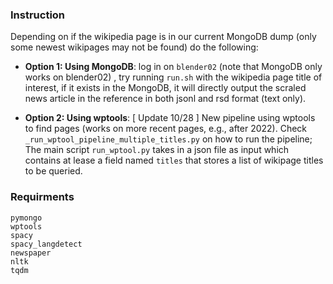 ### Instruction
Depending on if the wikipedia page is in our current MongoDB dump (only some newest wikipages may not be found) do the following:

- **Option 1: Using MongoDB**: log in on `blender02` (note that MongoDB only works on blender02) , try running `run.sh` with the wikipedia page title of interest, if it exists in the MongoDB, it will directly output the scraled news article in the reference in both jsonl and rsd format (text only).

<!-- - **Option 2: Using wptools**: if above does not work, run each component individually using "wptools" package instead of the MongoDB dump,
    - first run: `get_external_link.py` to get the links in a json file with the help of wptools
    - then run: `crawl_news_from_url.py`  to get the news in a tmp dir (this is modified from Zoey's code)
    - then run: `process_crawled_tmp_to_single_json.py` to process the tmp dir

    There are some example code under `if __name__ == '__main__':` in each scripts -->
- **Option 2: Using wptools**: [ Update 10/28 ] New pipeline using wptools to find pages (works on more recent pages, e.g., after 2022). Check `_run_wptool_pipeline_multiple_titles.py` on how to run the pipeline; The main script `run_wptool.py` takes in a json file as input which contains at lease a field named `titles` that stores a list of wikipage titles to be queried.  


### Requirments
```
pymongo
wptools
spacy
spacy_langdetect
newspaper
nltk
tqdm
```